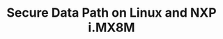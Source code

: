 ---
categories:
- bkk19
description: 'This session will present the various aspects of providing a Secure
  Data Path (SDP) implementation on Linux and NXP i.MX8M. The implementation reuses
  some components from the SDP on Android (presented in HKG18-113): <br /> - hardware
  memory protections,<br /> - secure ION heaps for VPU and display,<br /> - ION integration
  in OP-TEE and in DRM implementations.<br /> On Linux, the implementation involves
  ION integration in OpenCDM and GStreamer.<br />'
image:
  featured: 'true'
  path: /assets/images/featured-images/bkk19/BKK19-511.png
session_attendee_num: '8'
session_id: BKK19-511
session_room: Session Room 1 (Lotus 1-2)
session_slot:
  end_time: '2019-04-05 11:55:00'
  start_time: '2019-04-05 11:30:00'
session_speakers:
- speaker_bio: Alexandre Jutras is the NXP assignee in the Multimedia Working Group
    (MMWG). Alexandre has more than 12 years of experience implementing protections
    for multimedia contents. His background includes implementing Digital Right Management
    (DRM) standards and Trusted Execution Environment (TEE) firmwares. As a Linaro
    assignee, Alexandre made a significant contribution to the implementation of the
    Secure Data Path (SDP) on Android presented at Linaro Connect HKG18 by Cyrille
    Fleury (HKG18-113). He is currently involved in providing a SDP solution on Linux.
  speaker_company: ''
  speaker_image: /assets/images/speakers/bkk19/alexandre-jutras.jpg
  speaker_location: ''
  speaker_name: Alexandre Jutras
  speaker_position: NXP, senior software engineer
  speaker_username: alexandre.jutras
session_track: Multimedia
tag: session
tags:
- Security
- Multimedia
title: Secure Data Path on Linux and NXP i.MX8M
---